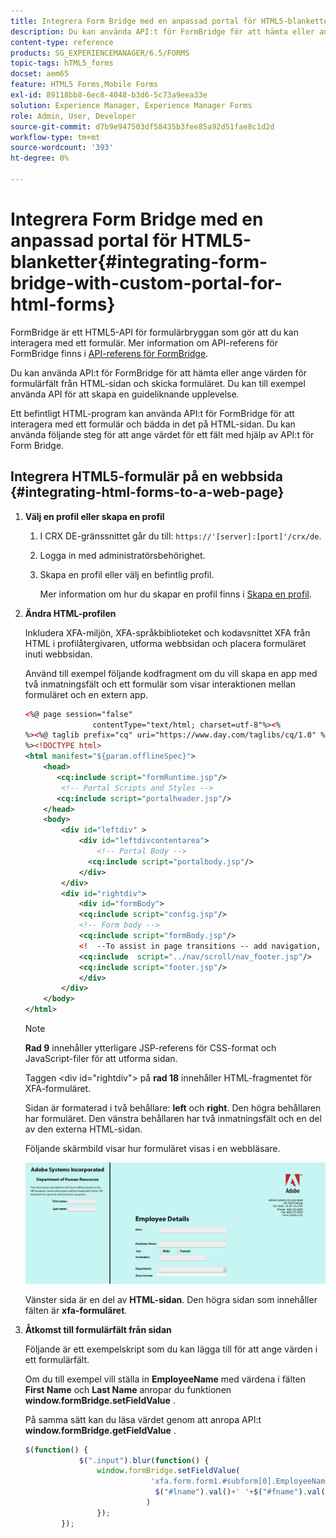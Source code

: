 ```yaml
---
title: Integrera Form Bridge med en anpassad portal för HTML5-blanketter
description: Du kan använda API:t för FormBridge för att hämta eller ange värden för formulärfält från HTML-sidan och skicka formuläret.
content-type: reference
products: SG_EXPERIENCEMANAGER/6.5/FORMS
topic-tags: hTML5_forms
docset: aem65
feature: HTML5 Forms,Mobile Forms
exl-id: 89118bb8-6ec8-4048-b3d6-5c73a9eea33e
solution: Experience Manager, Experience Manager Forms
role: Admin, User, Developer
source-git-commit: d7b9e947503df58435b3fee85a92d51fae8c1d2d
workflow-type: tm+mt
source-wordcount: '393'
ht-degree: 0%

---
```


# Integrera Form Bridge med en anpassad portal för HTML5-blanketter{#integrating-form-bridge-with-custom-portal-for-html-forms}

FormBridge är ett HTML5-API för formulärbryggan som gör att du kan interagera med ett formulär. Mer information om API-referens för FormBridge finns i [API-referens för FormBridge](/help/forms/using/form-bridge-apis.md).

Du kan använda API:t för FormBridge för att hämta eller ange värden för formulärfält från HTML-sidan och skicka formuläret. Du kan till exempel använda API för att skapa en guideliknande upplevelse.

Ett befintligt HTML-program kan använda API:t för FormBridge för att interagera med ett formulär och bädda in det på HTML-sidan. Du kan använda följande steg för att ange värdet för ett fält med hjälp av API:t för Form Bridge.

## Integrera HTML5-formulär på en webbsida {#integrating-html-forms-to-a-web-page}

1. **Välj en profil eller skapa en profil**

   1. I CRX DE-gränssnittet går du till: `https://'[server]:[port]'/crx/de`.
   1. Logga in med administratörsbehörighet.
   1. Skapa en profil eller välj en befintlig profil.

      Mer information om hur du skapar en profil finns i [Skapa en profil](/help/forms/using/custom-profile.md).

1. **Ändra HTML-profilen**

   Inkludera XFA-miljön, XFA-språkbiblioteket och kodavsnittet XFA från HTML i profilåtergivaren, utforma webbsidan och placera formuläret inuti webbsidan.

   Använd till exempel följande kodfragment om du vill skapa en app med två inmatningsfält och ett formulär som visar interaktionen mellan formuläret och en extern app.

   ```xml
   <%@ page session="false"
                  contentType="text/html; charset=utf-8"%><%
   %><%@ taglib prefix="cq" uri="https://www.day.com/taglibs/cq/1.0" %><%
   %><!DOCTYPE html>
   <html manifest="${param.offlineSpec}">
       <head>
          <cq:include script="formRuntime.jsp"/>
           <!-- Portal Scripts and Styles -->
          <cq:include script="portalheader.jsp"/>
       </head>
       <body>
           <div id="leftdiv" >
               <div id="leftdivcontentarea">
                   <!-- Portal Body -->
                 <cq:include script="portalbody.jsp"/>
               </div>
           </div>
           <div id="rightdiv">
               <div id="formBody">
               <cq:include script="config.jsp"/>
               <!-- Form body -->
               <cq:include script="formBody.jsp"/>
               <!  --To assist in page transitions -- add navigation, based on scrolling -->
               <cq:include  script="../nav/scroll/nav_footer.jsp"/>
               <cq:include script="footer.jsp"/>
               </div>
           </div>
       </body>
   </html>
   ```

   >[!NOTE]
   >
   >**Rad 9** innehåller ytterligare JSP-referens för CSS-format och JavaScript-filer för att utforma sidan.
   >
   >
   >Taggen &lt;div id=&quot;rightdiv&quot;> på **rad 18** innehåller HTML-fragmentet för XFA-formuläret.
   >
   >
   >Sidan är formaterad i två behållare: **left** och **right**. Den högra behållaren har formuläret. Den vänstra behållaren har två inmatningsfält och en del av den externa HTML-sidan.
   >
   >
   >Följande skärmbild visar hur formuläret visas i en webbläsare.

   ![portal](assets/portal.jpg)

   Vänster sida är en del av **HTML-sidan**. Den högra sidan som innehåller fälten är **xfa-formuläret**.

1. **Åtkomst till formulärfält från sidan**

   Följande är ett exempelskript som du kan lägga till för att ange värden i ett formulärfält.

   Om du till exempel vill ställa in **EmployeeName** med värdena i fälten **First Name** och **Last Name** anropar du funktionen **window.formBridge.setFieldValue** .

   På samma sätt kan du läsa värdet genom att anropa API:t **window.formBridge.getFieldValue** .

   ```javascript
   $(function() {
               $(".input").blur(function() {
                   window.formBridge.setFieldValue(
                               'xfa.form.form1.#subform[0].EmployeeName',
                                $("#lname").val()+' '+$("#fname").val()
                              )
                   });
           });
   ```
